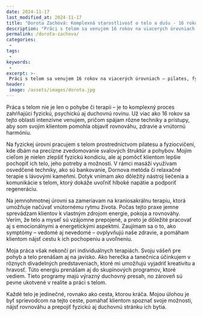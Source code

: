 ```yaml
---
date: 2024-11-17
last_modified_at: 2024-11-17
title: "Dorota Zachová: Komplexná starostlivosť o telo a dušu - 16 rokov skúseností v práci s klientmi"
description: "Práci s telom sa venujem 16 rokov na viacerých úrovniach – pilates, fyziocvičenia, masáže, kraniosakrálna terapia. Sprevádzam klientov k zvedomovaniu tela, symptómov i vnútornej rovnováhy."
permalink: /dorota-zachova/
categories: 
 - 
tags:
 - 
keywords:
 - 
excerpt: >-
 Práci s telom sa venujem 16 rokov na viacerých úrovniach – pilates, fyziocvičenia, masáže, kraniosakrálna terapia. Sprevádzam klientov k zvedomovaniu tela, symptómov i vnútornej rovnováhy."
header:
 image: /assets/images/dorota.jpg
---
```


Práca s telom nie je len o pohybe či terapii – je to komplexný proces zahŕňajúci fyzickú, psychickú aj duchovnú rovinu. Už viac ako 16 rokov sa tejto oblasti intenzívne venujem, pričom spájam rôzne techniky a prístupy, aby som svojim klientom pomohla objaviť rovnováhu, zdravie a vnútornú harmóniu.

Na fyzickej úrovni pracujem s telom prostredníctvom pilatesu a fyziocvičení, kde dbám na precízne zvedomovanie svalových štruktúr a pohybov. Mojím cieľom je nielen zlepšiť fyzickú kondíciu, ale aj pomôcť klientom lepšie pochopiť ich telo, jeho potreby a možnosti. V rámci masáží využívam osvedčené techniky, ako sú bankovanie, Dornova metóda či relaxačné terapie s lávovými kameňmi. Dotyk vnímam ako dôležitý nástroj liečenia a komunikácie s telom, ktorý dokáže uvoľniť hlboké napätie a podporiť regeneráciu.

Na jemnohmotnej úrovni sa zameriavam na kraniosakrálnu terapiu, ktorá umožňuje načúvať vnútornému rytmu života. Počas tejto praxe jemne sprevádzam klientov k vlastným zdrojom energie, pokoja a rovnováhy. Verím, že telo a myseľ sú vzájomne prepojené, a preto je dôležité pracovať aj s emocionálnymi a energetickými aspektmi. Zaujímam sa o to, ako symptómy – vedomé aj nevedomé – ovplyvňujú naše zdravie, a pomáham klientom nájsť cestu k ich pochopeniu a uvoľneniu.

Moja práca však nekončí pri individuálnych terapiách. Svoju vášeň pre pohyb a telo prenášam aj na javisko. Ako herečka a tanečnica účinkujem v rôznych divadelných predstaveniach, ktoré mi umožňujú vyjadriť kreativitu a hravosť. Túto energiu prenášam aj do skupinových programov, ktoré vediem. Tieto programy majú výrazný duchovný presah, no zároveň sú pevne ukotvené v realite a práci s telom.

Každé telo je jedinečné, rovnako ako cesta, ktorou kráča. Mojou úlohou je byť sprievodcom na tejto ceste, pomáhať klientom spoznať svoje možnosti, nájsť rovnováhu a prepojiť fyzickú aj duchovnú stránku ich bytia.